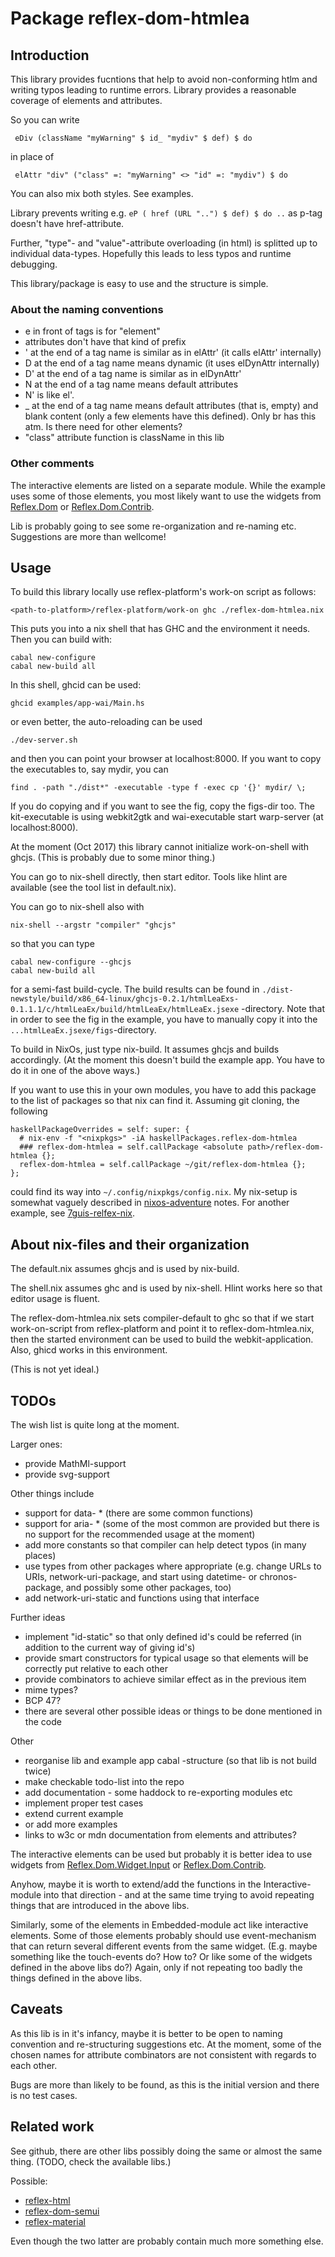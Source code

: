 
# Package reflex-dom-htmlea

## Introduction

This library provides fucntions that help to avoid non-conforming
htlm and writing typos leading to runtime errors. Library provides
a reasonable coverage of elements and attributes.

So you can write

```
 eDiv (className "myWarning" $ id_ "mydiv" $ def) $ do
```
in place of 
```
 elAttr "div" ("class" =: "myWarning" <> "id" =: "mydiv") $ do
```

You can also mix both styles. See examples.


Library prevents writing e.g. `eP ( href (URL "..") $ def) $ do ..`
as p-tag doesn't have href-attribute.

Further, "type"- and "value"-attribute overloading (in html) is 
splitted up to individual data-types. Hopefully this leads to less typos
and runtime debugging.

This library/package is easy to use and the structure is simple.


### About the naming conventions

- e in front of tags is for "element"
- attributes don't have that kind of prefix
- \' at the end of a tag name is similar as in elAttr' (it calls elAttr' internally)
- D at the end of a tag name means dynamic (it uses elDynAttr internally)
- D\' at the end of a tag name is similar as in elDynAttr'
- N at the end of a tag name means default attributes
- N' is like el'.
- \_ at the end of a tag name means default attributes (that is, empty) 
  and blank content (only a few elements have this defined). 
  Only br has this atm. Is there need for other elements?
- "class" attribute function is className in this lib


### Other comments

The interactive elements are listed on a separate module. While the 
example uses some of those elements, you most likely want to use the 
widgets from [Reflex.Dom](https://github.com/reflex-frp/reflex-dom) 
or [Reflex.Dom.Contrib](https://github.com/reflex-frp/reflex-dom-contrib). 


Lib is probably going to see some re-organization and re-naming etc. Suggestions 
are more than wellcome!


## Usage

To build this library locally use reflex-platform's work-on script as follows:

```
<path-to-platform>/reflex-platform/work-on ghc ./reflex-dom-htmlea.nix
```

This puts you into a nix shell that has GHC and the environment it needs. Then you can build with:

```
cabal new-configure 
cabal new-build all
```

In this shell, ghcid can be used:
```
ghcid examples/app-wai/Main.hs
```
or even better, the auto-reloading can be used
```
./dev-server.sh
```
and then you can point your browser at localhost:8000.
If you want to copy the executables to, say mydir, you can
```
find . -path "./dist*" -executable -type f -exec cp '{}' mydir/ \;
```
If you do copying and if you want to see the fig, copy the figs-dir too.
The kit-executable is using webkit2gtk and wai-executable start warp-server 
(at localhost:8000).

At the moment (Oct 2017) this library cannot initialize work-on-shell with 
ghcjs. (This is probably due to some minor thing.)

You can go to nix-shell directly, then start editor. Tools like hlint 
are available (see the tool list in default.nix).

You can go to nix-shell also with
```
nix-shell --argstr "compiler" "ghcjs"
```
so that you can type
```
cabal new-configure --ghcjs
cabal new-build all
```
for a semi-fast build-cycle. The build results can be found in
`./dist-newstyle/build/x86_64-linux/ghcjs-0.2.1/htmlLeaExs-0.1.1.1/c/htmlLeaEx/build/htmlLeaEx/htmlLeaEx.jsexe` 
-directory. 
Note that in order to see the fig in the example, you have to manually copy 
it into the `...htmlLeaEx.jsexe/figs`-directory.


To build in NixOs, just type nix-build. It assumes ghcjs and builds accordingly.
(At the moment this doesn't build the example app. You have to do it in one of the above ways.)

If you want to use this in your own modules, you have to add this package
to the list of packages so that nix can find it. Assuming git cloning, 
the following
```
haskellPackageOverrides = self: super: {
  # nix-env -f "<nixpkgs>" -iA haskellPackages.reflex-dom-htmlea
  ### reflex-dom-htmlea = self.callPackage <absolute path>/reflex-dom-htmlea {};
  reflex-dom-htmlea = self.callPackage ~/git/reflex-dom-htmlea {};
};
```
could find its way into `~/.config/nixpkgs/config.nix`. 
My nix-setup is somewhat vaguely described in 
[nixos-adventure](https://github.com/gspia/half-baked/tree/master/hb8-nixos-adventure) 
notes. For another example, see [7guis-relfex-nix]().


## About nix-files and their organization

The default.nix assumes ghcjs and is used by nix-build.

The shell.nix assumes ghc and is used by nix-shell. Hlint works here so
that editor usage is fluent.

The reflex-dom-htmlea.nix sets compiler-default to ghc so that
if we start work-on-script from reflex-platform and point it to
reflex-dom-htmlea.nix, then the started environment can be used to
build the webkit-application. Also, ghicd works in this environment.

(This is not yet ideal.)


## TODOs

The wish list is quite long at the moment.

Larger ones:
- provide MathMl-support
- provide svg-support

Other things include 
- support for data- * (there are some common functions)
- support for aria- * (some of the most common are provided but there
  is no support for the recommended usage at the moment)
- add more constants so that compiler can help detect typos (in many places)
- use types from other packages where appropriate (e.g. change URLs to URIs,
  network-uri-package, and start using datetime- or chronos-package,
  and possibly some other packages, too)
- add network-uri-static and functions using that interface 

Further ideas
- implement "id-static" so that only defined id's could be referred
  (in addition to the current way of giving id's)
- provide smart constructors for typical usage so that elements will be
  correctly put relative to each other
- provide combinators to achieve similar effect as in the previous item 
- mime types?
- BCP 47?
- there are several other possible ideas or things to be done mentioned 
  in the code

Other
- reorganise lib and example app cabal -structure (so that lib is not
  build twice)
- make checkable todo-list into the repo
- add documentation - some haddock to re-exporting modules etc
- implement proper test cases
- extend current example
- or add more examples
- links to w3c or mdn documentation from elements and attributes?

The interactive elements can be used but probably it is better idea to use
widgets from 
[Reflex.Dom.Widget.Input](https://github.com/reflex-frp/reflex-dom/tree/develop/reflex-dom-core/src/Reflex/Dom/Widget) 
or 
[Reflex.Dom.Contrib](https://github.com/reflex-frp/reflex-dom-contrib). 

Anyhow, maybe it is worth to extend/add
the functions in the Interactive-module into that direction - and at
the same time trying to avoid repeating things that are introduced in
the above libs. 

Similarly, some of the elements in Embedded-module act like interactive elements. 
Some of those elements probably should use event-mechanism that can return
several different events from the same widget. (E.g. maybe something like
the touch-events do? How to? Or like some of the widgets defined in the
above libs do?) Again, only if not repeating too badly the things defined
in the above libs.


## Caveats

As this lib is in it's infancy, maybe it is better to be open to naming 
convention and re-structuring suggestions etc. At the moment, some of the 
chosen names for attribute combinators are not consistent with regards to 
each other.

Bugs are more than likely to be found, as this is the initial version
and there is no test cases.




## Related work

See github, there are other libs possibly doing the same or almost the
same thing. (TODO, check the available libs.)

Possible:
- [reflex-html](https://github.com/Saulzar/reflex-html)
- [reflex-dom-semui](https://github.com/reflex-frp/reflex-dom-semui)
- [reflex-material](https://github.com/alasconnect/reflex-material)

Even though the two latter are probably contain much more something else.

